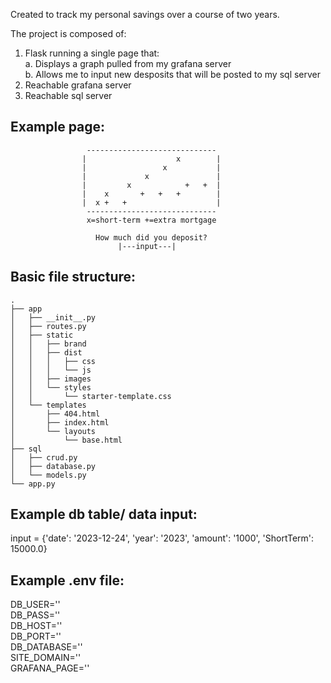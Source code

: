 Created to track my personal savings over a course of two years.

The project is composed of:

1. Flask running a single page that:  
   a. Displays a graph pulled from my grafana server  
   b. Allows me to input new desposits that will be posted to my sql server  
2. Reachable grafana server
3. Reachable sql server

Example page:
-------------------------------------------------------------------------


                     -----------------------------
                    |                    x        |
                    |                 x           |
                    |             x               |
                    |         x            +   +  |
                    |    x       +   +   +        |
                    |  x +   +                    |
                     -----------------------------
                     x=short-term +=extra mortgage

                       How much did you deposit?
                            |---input---|



Basic file structure:
-------------------------------------------------------------------------
```
.
├── app
│   ├── __init__.py
│   ├── routes.py
│   ├── static
│   │   ├── brand
│   │   ├── dist
│   │   │   ├── css
│   │   │   └── js
│   │   ├── images
│   │   └── styles
│   │       └── starter-template.css
│   └── templates
│       ├── 404.html
│       ├── index.html
│       └── layouts
│           └── base.html
├── sql
│   ├── crud.py
│   ├── database.py
│   └── models.py
└── app.py
```

Example db table/ data input:
-------------------------------------------------------------------------
input = {'date': '2023-12-24', 'year': '2023', 'amount': '1000', 'ShortTerm': 15000.0}

Example .env file:
-------------------------------------------------------------------------
DB_USER=''  
DB_PASS=''  
DB_HOST=''  
DB_PORT=''  
DB_DATABASE=''  
SITE_DOMAIN=''  
GRAFANA_PAGE=''  
